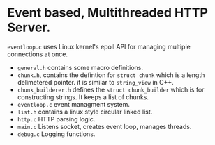 # Event based, Multithreaded HTTP Server.
`eventloop.c` uses Linux kernel's epoll API for managing multiple connections at once.

* `general.h` contains some macro definitions.
* `chunk.h`, contains the defintion for `struct chunk` which is a length delimetered pointer.
it is similar to `string_view` in C++.
* `chunk_builderer.h` defines the `struct chunk_builder` which is for constructing strings.
It keeps a list of chunks.
* `eventloop.c` event managment system.
* `list.h` contains a linux style circular linked list.
* `http.c` HTTP parsing logic.
* `main.c` Listens socket, creates event loop, manages threads.
* `debug.c` Logging functions.